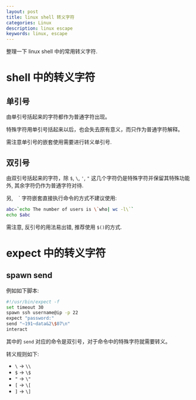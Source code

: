 ```yaml
---
layout: post
title: linux shell 转义字符
categories: Linux
description: linux escape
keywords: linux, escape
---
```


整理一下 linux shell 中的常用转义字符.

# shell 中的转义字符

## 单引号

由单引号括起来的字符都作为普通字符出现。

特殊字符用单引号括起来以后，也会失去原有意义，而只作为普通字符解释。

需注意单引号的嵌套使用需要进行转义单引号.


## 双引号

由双引号括起来的字符，除 `$`, `\`, `'`, `"` 这几个字符仍是特殊字符并保留其特殊功能外, 其余字符仍作为普通字符对待.

另, ` ` `  字符嵌套直接执行命令的方式不建议使用:

```bash
abc=`echo The number of users is \`who| wc -l\``
echo $abc
```

需注意, 反引号的用法易出错, 推荐使用 `$()`的方式.

# expect 中的转义字符

## spawn send

例如如下脚本:

```bash
#!/usr/bin/expect -f
set timeout 30
spawn ssh username@ip -p 22
expect "password:"
send "~191~data&2\$07\n"
interact
```

其中的 `send` 对应的命令是双引号，对于命令中的特殊字符就需要转义。

转义规则如下:

- `\` -> `\\`
- `$` -> `\$`
- `"` -> `\"`
- `[` -> `\[`
- `]` -> `\]`